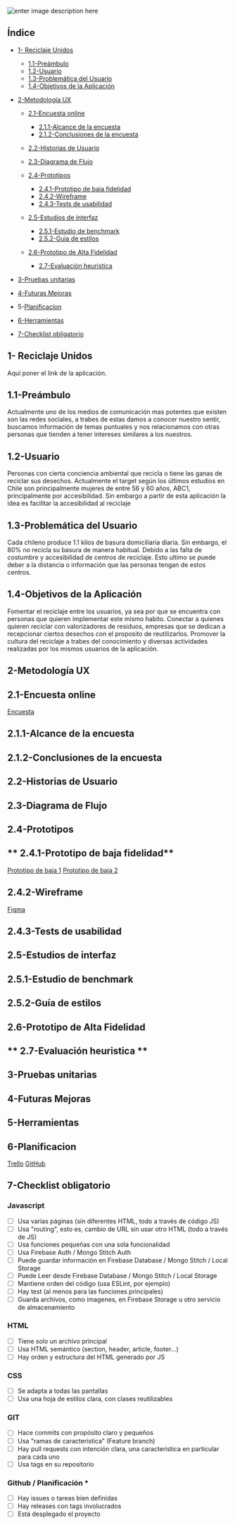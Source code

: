 ![enter image description here](https://i.ibb.co/hfDSSDz/logo.png)


## **Índice**

- [1- Reciclaje Unidos](#Reciclaje-Juntos)
  - [1.1-Preámbulo](#preámbulo)
  - [1.2-Usuario](#usuario)
  - [1.3-Problemática del Usuario](#problemática-del-Usuario)
  - [1.4-Objetivos de la Aplicación](#objetivos-de-la-aplicacion)
- [2-Metodología UX](#Metodología-UX)

  - [2.1-Encuesta online](#Encuesta-online)
    - [2.1.1-Alcance de la encuesta](#alcance-de-la-encuesta)
    - [2.1.2-Conclusiones de la encuesta](#Conclusiones-de-la-encuesta)
  - [2.2-Historias de Usuario](#historias-de-usuario)
  - [2.3-Diagrama de Flujo](#diagrama-de-flujo)
  - [2.4-Prototipos](#prototipos)
    - [2.4.1-Prototipo de baja fidelidad](#prototipo-de-baja-fidelidad)
    - [2.4.2-Wireframe](#wireframe)
    - [2.4.3-Tests de usabilidad](#tests-de-usabilidad)
  - [2.5-Estudios de interfaz](#Estudios-de-interfaz)
    - [2.5.1-Estudio de benchmark](#Estudio-de-benchmark)
    - [2.5.2-Guia de estilos](#Guia-de-estilos)
  - [2.6-Prototipo de Alta Fidelidad](#prototipo-de-alta-fidelidad)
    
    - [2.7-Evaluación heuristica](#evaluacion-heuristica)

- [3-Pruebas unitarias](#Pruebas-unitarias)
- [4-Futuras Mejoras](#futurasmejoras)
- 5-[Planificacion](#Planificacion)
- [6-Herramientas](#herramientas)
- [7-Checklist obligatorio](#checklist-obligatorio)



## **1- Reciclaje Unidos**
Aquí poner el link de la aplicación.

## **1.1-Preámbulo**
Actualmente uno de los medios de comunicación mas potentes que existen son las redes sociales, a trabes de estas damos a conocer nuestro sentir, buscamos información de temas puntuales y nos relacionamos con otras personas que tienden a tener intereses similares a los nuestros.

## **1.2-Usuario**
Personas con cierta conciencia ambiental que recicla o tiene las ganas de reciclar sus desechos.   Actualmente el target según los últimos estudios en Chile son principalmente mujeres de entre 56 y 60 años, ABC1, principalmente por accesibilidad. Sin embargo a partir de esta aplicación la idea es facilitar la accesibilidad al reciclaje


## **1.3-Problemática del Usuario**
Cada chileno produce 1.1 kilos de basura domiciliaria diaria. Sin embargo, el 80% no recicla su basura de manera habitual. Debido a las falta de costumbre y accesibilidad  de centros de reciclaje. Esto ultimo se puede deber a la distancia o información que las personas tengan de estos centros.

## **1.4-Objetivos de la Aplicación**
Fomentar el reciclaje entre los usuarios, ya sea por que se encuentra con personas que quieren implementar este mismo habito.
Conectar a quienes quieren reciclar con valorizadores de residuos, empresas que se dedican a recepcionar ciertos desechos con el proposito de reutilizarlos.
Promover la cultura del reciclaje a trabes del conocimiento y diversas actividades realizadas por los mismos usuarios de la aplicación.


## **2-Metodología UX**
## **2.1-Encuesta online**
[Encuesta](https://docs.google.com/forms/d/1ig6b3R66fTu3Kbld2cH6bvpadLCux255c4Q8lyoDfm8/edit#responses)
## **2.1.1-Alcance de la encuesta**
## **2.1.2-Conclusiones de la encuesta**
## **2.2-Historias de Usuario**
## **2.3-Diagrama de Flujo**
## **2.4-Prototipos**


## ** 2.4.1-Prototipo de baja fidelidad**
[Prototipo de baja 1](https://i.ibb.co/ysV1r5d/1.jpg)
[Prototipo de baja 2](https://i.ibb.co/RjGYqPc/2.jpg)
## **2.4.2-Wireframe**

[Figma](https://www.figma.com/file/XpCw0hPUecsp4tv9Yet16K/Reciclar-Unidos?node-id=0%3A1)

## **2.4.3-Tests de usabilidad**
## **2.5-Estudios de interfaz**
## **2.5.1-Estudio de benchmark**
## **2.5.2-Guía de estilos**
## **2.6-Prototipo de Alta Fidelidad**
## ** 2.7-Evaluación heuristica **
## **3-Pruebas unitarias**
## **4-Futuras Mejoras**
## **5-Herramientas**
## **6-Planificacion**
[Trello](https://trello.com/b/kzy9szjK/reciclaje-unido)
[GitHub](https://github.com/NataliaSaavedraM/SCL011-Social-Network/projects/1)
## **7-Checklist obligatorio**
### Javascript 

 - [ ] Usa varias páginas (sin diferentes HTML, todo a través de código JS)	
 - [ ] Usa "routing", esto es, cambio de URL sin usar otro HTML (todo a través de JS)		
 - [ ] 	Usa funciones pequeñas con una sola funcionalidad		
 - [ ] 	Usa Firebase Auth / Mongo Stitch Auth		
 - [ ] 	Puede guardar información en Firebase Database / Mongo Stitch / Local Storage		
 - [ ] 	Puede Leer desde Firebase Database / Mongo Stitch / Local Storage		
 - [ ] 	Mantiene orden del código (usa ESLint, por ejemplo)		
 - [ ] 	Hay test (al menos para las funciones principales)		
 - [ ] 	Guarda archivos, como imagenes, en Firebase Storage u otro servicio de almacenamiento		
		
### HTML 
 - [ ] 	Tiene solo un archivo principal		
 - [ ] 	Usa HTML semántico (section, header, article, footer...)		
 - [ ] 	Hay orden y estructura del HTML generado por JS					

### CSS
 - [ ] 	Se adapta a todas las pantallas		
 - [ ] 	Usa una hoja de estilos clara, con clases reutilizables		
	
### GIT
 - [ ] 	Hace commits con propósito claro y pequeños		
 - [ ] 	Usa "ramas de característica" (Feature branch)		
 - [ ] 	Hay pull requests con intención clara, una característica en particular para cada uno		
 - [ ] 	Usa tags en su repositorio		
	
### Github / Planificación *
 - [ ] 	Hay issues o tareas bien definidas		
 - [ ] 	Hay releases con tags involucrados		
 - [ ] 	Está desplegado el proyecto		
